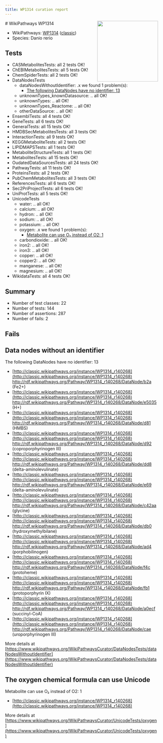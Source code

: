 ```yaml
---
title: WP1314 curation report
---
```


<img style="float: right; width: 200px" src="https://upload.wikimedia.org/wikipedia/commons/thumb/8/83/Wplogo_with_text_500.png/640px-Wplogo_with_text_500.png" />
# WikiPathways WP1314

* WikiPathways: [WP1314](https://wikipathways.org/pathways/WP1314) ([classic](https://classic.wikipathways.org/instance/WP1314))
* Species: Danio rerio
## Tests
* CASMetabolitesTests: all 2 tests OK!
* ChEBIMetabolitesTests: all 5 tests OK!
* ChemSpiderTests: all 2 tests OK!
* DataNodesTests
    * dataNodesWithoutIdentifier: .x we found 1 problem(s):
        * [The following DataNodes have no identifier: 13](#8792c493)
    * unknownTypes_knownDatasource: .. all OK!
    * unknownTypes: .. all OK!
    * unknownTypes_Reactome: .. all OK!
    * otherDataSource: .. all OK!
* EnsemblTests: all 4 tests OK!
* GeneTests: all 6 tests OK!
* GeneralTests: all 15 tests OK!
* HMDBSecMetabolitesTests: all 3 tests OK!
* InteractionTests: all 9 tests OK!
* KEGGMetaboliteTests: all 2 tests OK!
* LIPIDMAPSTests: all 1 tests OK!
* MetaboliteStructureTests: all 1 tests OK!
* MetabolitesTests: all 15 tests OK!
* OudatedDataSourcesTests: all 24 tests OK!
* PathwayTests: all 11 tests OK!
* ProteinsTests: all 2 tests OK!
* PubChemMetabolitesTests: all 3 tests OK!
* ReferencesTests: all 6 tests OK!
* Sec2PriProjectTests: all 6 tests OK!
* UniProtTests: all 5 tests OK!
* UnicodeTests
    * water: .. all OK!
    * calcium: .. all OK!
    * hydron: .. all OK!
    * sodium: .. all OK!
    * potassium: .. all OK!
    * oxygen: .x we found 1 problem(s):
        * [Metabolite can use O₂ instead of O2: 1](#a55ec885)
    * carbondioxide: .. all OK!
    * iron2: .. all OK!
    * iron3: .. all OK!
    * copper: .. all OK!
    * copper2: .. all OK!
    * manganese: .. all OK!
    * magnesium: .. all OK!
* WikidataTests: all 4 tests OK!


## Summary

* Number of test classes: 22
* Number of tests: 144
* Number of assertions: 287
* Number of fails: 2

## Fails

<a name="8792c493" />

## Data nodes without an identifier

The following DataNodes have no identifier: 13

* [http://classic.wikipathways.org/instance/WP1314_r140268](http://classic.wikipathways.org/instance/WP1314_r140268) http://rdf.wikipathways.org/Pathway/WP1314_r140268/DataNode/b2a (Fe2+)
* [http://classic.wikipathways.org/instance/WP1314_r140268](http://classic.wikipathways.org/instance/WP1314_r140268) http://rdf.wikipathways.org/Pathway/WP1314_r140268/DataNode/e5035 (H+)
* [http://classic.wikipathways.org/instance/WP1314_r140268](http://classic.wikipathways.org/instance/WP1314_r140268) http://rdf.wikipathways.org/Pathway/WP1314_r140268/DataNode/d81 (HMBS)
* [http://classic.wikipathways.org/instance/WP1314_r140268](http://classic.wikipathways.org/instance/WP1314_r140268) http://rdf.wikipathways.org/Pathway/WP1314_r140268/DataNode/d92 (coproporphyrinogen III)
* [http://classic.wikipathways.org/instance/WP1314_r140268](http://classic.wikipathways.org/instance/WP1314_r140268) http://rdf.wikipathways.org/Pathway/WP1314_r140268/DataNode/dd8 (delta-aminolevulinate)
* [http://classic.wikipathways.org/instance/WP1314_r140268](http://classic.wikipathways.org/instance/WP1314_r140268) http://rdf.wikipathways.org/Pathway/WP1314_r140268/DataNode/e69 (delta-aminolevulinate)
* [http://classic.wikipathways.org/instance/WP1314_r140268](http://classic.wikipathways.org/instance/WP1314_r140268) http://rdf.wikipathways.org/Pathway/WP1314_r140268/DataNode/c42aa (glycine)
* [http://classic.wikipathways.org/instance/WP1314_r140268](http://classic.wikipathways.org/instance/WP1314_r140268) http://rdf.wikipathways.org/Pathway/WP1314_r140268/DataNode/db0 (hydroxymethylbilane)
* [http://classic.wikipathways.org/instance/WP1314_r140268](http://classic.wikipathways.org/instance/WP1314_r140268) http://rdf.wikipathways.org/Pathway/WP1314_r140268/DataNode/ad4 (porphobilinogen)
* [http://classic.wikipathways.org/instance/WP1314_r140268](http://classic.wikipathways.org/instance/WP1314_r140268) http://rdf.wikipathways.org/Pathway/WP1314_r140268/DataNode/f4c (protoheme)
* [http://classic.wikipathways.org/instance/WP1314_r140268](http://classic.wikipathways.org/instance/WP1314_r140268) http://rdf.wikipathways.org/Pathway/WP1314_r140268/DataNode/fb1 (protoporphyrin IX)
* [http://classic.wikipathways.org/instance/WP1314_r140268](http://classic.wikipathways.org/instance/WP1314_r140268) http://rdf.wikipathways.org/Pathway/WP1314_r140268/DataNode/a0ecf (succinyl-CoA)
* [http://classic.wikipathways.org/instance/WP1314_r140268](http://classic.wikipathways.org/instance/WP1314_r140268) http://rdf.wikipathways.org/Pathway/WP1314_r140268/DataNode/cae (uroporphyrinogen III)


More details at [https://www.wikipathways.org/WikiPathwaysCurator/DataNodesTests/dataNodesWithoutIdentifier](https://www.wikipathways.org/WikiPathwaysCurator/DataNodesTests/dataNodesWithoutIdentifier)

<a name="a55ec885" />

## The oxygen chemical formula can use Unicode

Metabolite can use O₂ instead of O2: 1

* [http://classic.wikipathways.org/instance/WP1314_r140268](http://classic.wikipathways.org/instance/WP1314_r140268)


More details at [https://www.wikipathways.org/WikiPathwaysCurator/UnicodeTests/oxygen](https://www.wikipathways.org/WikiPathwaysCurator/UnicodeTests/oxygen)

